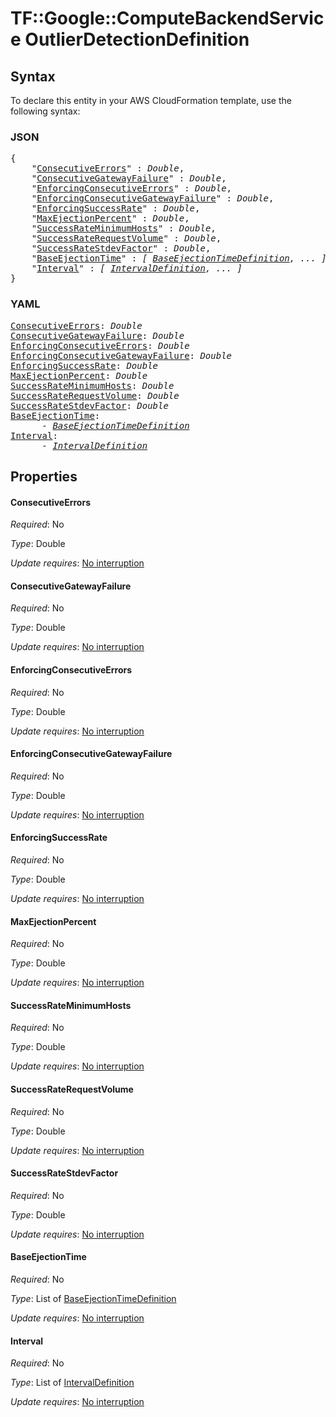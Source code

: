 # TF::Google::ComputeBackendService OutlierDetectionDefinition

## Syntax

To declare this entity in your AWS CloudFormation template, use the following syntax:

### JSON

<pre>
{
    "<a href="#consecutiveerrors" title="ConsecutiveErrors">ConsecutiveErrors</a>" : <i>Double</i>,
    "<a href="#consecutivegatewayfailure" title="ConsecutiveGatewayFailure">ConsecutiveGatewayFailure</a>" : <i>Double</i>,
    "<a href="#enforcingconsecutiveerrors" title="EnforcingConsecutiveErrors">EnforcingConsecutiveErrors</a>" : <i>Double</i>,
    "<a href="#enforcingconsecutivegatewayfailure" title="EnforcingConsecutiveGatewayFailure">EnforcingConsecutiveGatewayFailure</a>" : <i>Double</i>,
    "<a href="#enforcingsuccessrate" title="EnforcingSuccessRate">EnforcingSuccessRate</a>" : <i>Double</i>,
    "<a href="#maxejectionpercent" title="MaxEjectionPercent">MaxEjectionPercent</a>" : <i>Double</i>,
    "<a href="#successrateminimumhosts" title="SuccessRateMinimumHosts">SuccessRateMinimumHosts</a>" : <i>Double</i>,
    "<a href="#successraterequestvolume" title="SuccessRateRequestVolume">SuccessRateRequestVolume</a>" : <i>Double</i>,
    "<a href="#successratestdevfactor" title="SuccessRateStdevFactor">SuccessRateStdevFactor</a>" : <i>Double</i>,
    "<a href="#baseejectiontime" title="BaseEjectionTime">BaseEjectionTime</a>" : <i>[ <a href="baseejectiontimedefinition.md">BaseEjectionTimeDefinition</a>, ... ]</i>,
    "<a href="#interval" title="Interval">Interval</a>" : <i>[ <a href="intervaldefinition.md">IntervalDefinition</a>, ... ]</i>
}
</pre>

### YAML

<pre>
<a href="#consecutiveerrors" title="ConsecutiveErrors">ConsecutiveErrors</a>: <i>Double</i>
<a href="#consecutivegatewayfailure" title="ConsecutiveGatewayFailure">ConsecutiveGatewayFailure</a>: <i>Double</i>
<a href="#enforcingconsecutiveerrors" title="EnforcingConsecutiveErrors">EnforcingConsecutiveErrors</a>: <i>Double</i>
<a href="#enforcingconsecutivegatewayfailure" title="EnforcingConsecutiveGatewayFailure">EnforcingConsecutiveGatewayFailure</a>: <i>Double</i>
<a href="#enforcingsuccessrate" title="EnforcingSuccessRate">EnforcingSuccessRate</a>: <i>Double</i>
<a href="#maxejectionpercent" title="MaxEjectionPercent">MaxEjectionPercent</a>: <i>Double</i>
<a href="#successrateminimumhosts" title="SuccessRateMinimumHosts">SuccessRateMinimumHosts</a>: <i>Double</i>
<a href="#successraterequestvolume" title="SuccessRateRequestVolume">SuccessRateRequestVolume</a>: <i>Double</i>
<a href="#successratestdevfactor" title="SuccessRateStdevFactor">SuccessRateStdevFactor</a>: <i>Double</i>
<a href="#baseejectiontime" title="BaseEjectionTime">BaseEjectionTime</a>: <i>
      - <a href="baseejectiontimedefinition.md">BaseEjectionTimeDefinition</a></i>
<a href="#interval" title="Interval">Interval</a>: <i>
      - <a href="intervaldefinition.md">IntervalDefinition</a></i>
</pre>

## Properties

#### ConsecutiveErrors

_Required_: No

_Type_: Double

_Update requires_: [No interruption](https://docs.aws.amazon.com/AWSCloudFormation/latest/UserGuide/using-cfn-updating-stacks-update-behaviors.html#update-no-interrupt)

#### ConsecutiveGatewayFailure

_Required_: No

_Type_: Double

_Update requires_: [No interruption](https://docs.aws.amazon.com/AWSCloudFormation/latest/UserGuide/using-cfn-updating-stacks-update-behaviors.html#update-no-interrupt)

#### EnforcingConsecutiveErrors

_Required_: No

_Type_: Double

_Update requires_: [No interruption](https://docs.aws.amazon.com/AWSCloudFormation/latest/UserGuide/using-cfn-updating-stacks-update-behaviors.html#update-no-interrupt)

#### EnforcingConsecutiveGatewayFailure

_Required_: No

_Type_: Double

_Update requires_: [No interruption](https://docs.aws.amazon.com/AWSCloudFormation/latest/UserGuide/using-cfn-updating-stacks-update-behaviors.html#update-no-interrupt)

#### EnforcingSuccessRate

_Required_: No

_Type_: Double

_Update requires_: [No interruption](https://docs.aws.amazon.com/AWSCloudFormation/latest/UserGuide/using-cfn-updating-stacks-update-behaviors.html#update-no-interrupt)

#### MaxEjectionPercent

_Required_: No

_Type_: Double

_Update requires_: [No interruption](https://docs.aws.amazon.com/AWSCloudFormation/latest/UserGuide/using-cfn-updating-stacks-update-behaviors.html#update-no-interrupt)

#### SuccessRateMinimumHosts

_Required_: No

_Type_: Double

_Update requires_: [No interruption](https://docs.aws.amazon.com/AWSCloudFormation/latest/UserGuide/using-cfn-updating-stacks-update-behaviors.html#update-no-interrupt)

#### SuccessRateRequestVolume

_Required_: No

_Type_: Double

_Update requires_: [No interruption](https://docs.aws.amazon.com/AWSCloudFormation/latest/UserGuide/using-cfn-updating-stacks-update-behaviors.html#update-no-interrupt)

#### SuccessRateStdevFactor

_Required_: No

_Type_: Double

_Update requires_: [No interruption](https://docs.aws.amazon.com/AWSCloudFormation/latest/UserGuide/using-cfn-updating-stacks-update-behaviors.html#update-no-interrupt)

#### BaseEjectionTime

_Required_: No

_Type_: List of <a href="baseejectiontimedefinition.md">BaseEjectionTimeDefinition</a>

_Update requires_: [No interruption](https://docs.aws.amazon.com/AWSCloudFormation/latest/UserGuide/using-cfn-updating-stacks-update-behaviors.html#update-no-interrupt)

#### Interval

_Required_: No

_Type_: List of <a href="intervaldefinition.md">IntervalDefinition</a>

_Update requires_: [No interruption](https://docs.aws.amazon.com/AWSCloudFormation/latest/UserGuide/using-cfn-updating-stacks-update-behaviors.html#update-no-interrupt)

